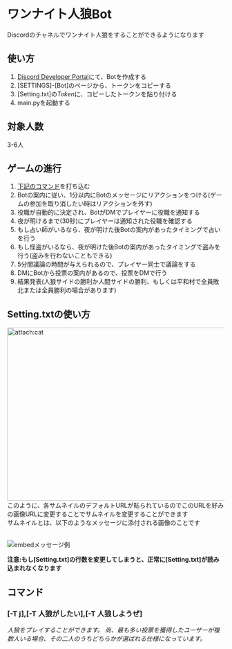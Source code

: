 # ワンナイト人狼Bot
Discordのチャネルでワンナイト人狼をすることができるようになります

## 使い方
1. [Discord Developer Portal](https://discord.com/developers/applications)にて、Botを作成する
2. [SETTINGS]-[Bot]のページから、トークンをコピーする
3. [Setting.txt]の*Token*に、コピーしたトークンを貼り付ける
4. main.pyを起動する

## 対象人数
   3-6人

## ゲームの進行
1. [下記のコマンド](#人狼コマンド)を打ち込む
2. Botの案内に従い、1分以内にBotのメッセージにリアクションをつける(ゲームの参加を取り消したい時はリアクションを外す)
3. 役職が自動的に決定され、BotがDMでプレイヤーに役職を通知する
4. 夜が明けるまで(30秒)にプレイヤーは通知された役職を確認する
5. もし占い師がいるなら、夜が明けた後Botの案内があったタイミングで占いを行う
6. もし怪盗がいるなら、夜が明けた後Botの案内があったタイミングで盗みを行う(盗みを行わないこともできる)
7. 5分間議論の時間が与えられるので、プレイヤー同士で議論をする
8. DMにBotから投票の案内があるので、投票をDMで行う
9. 結果発表(人狼サイドの勝利か人間サイドの勝利、もしくは平和村で全員敗北または全員勝利の場合があります)

## Setting.txtの使い方
<img src="https://dotup.org/uploda/dotup.org2459758.png" alt="attach:cat" title="attach:cat" width="530" height="400">
このように、各サムネイルのデフォルトURLが貼られているのでこのURLを好みの画像URLに変更することでサムネイルを変更することができます<br>
サムネイルとは、以下のようなメッセージに添付される画像のことです


<br>![embedメッセージ例](https://dotup.org/uploda/dotup.org2459765.png "embedメッセージ例")

**注意:もし[Setting.txt]の行数を変更してしまうと、正常に[Setting.txt]が読み込まれなくなります**

## コマンド
<a id="人狼コマンド"></a>
### [-T j],[-T 人狼がしたい],[-T 人狼しようぜ]<br></b>
*人狼をプレイすることができます。
尚、最も多い投票を獲得したユーザーが複数人いる場合、その二人のうちどちらかが選ばれる仕様になっています。*
